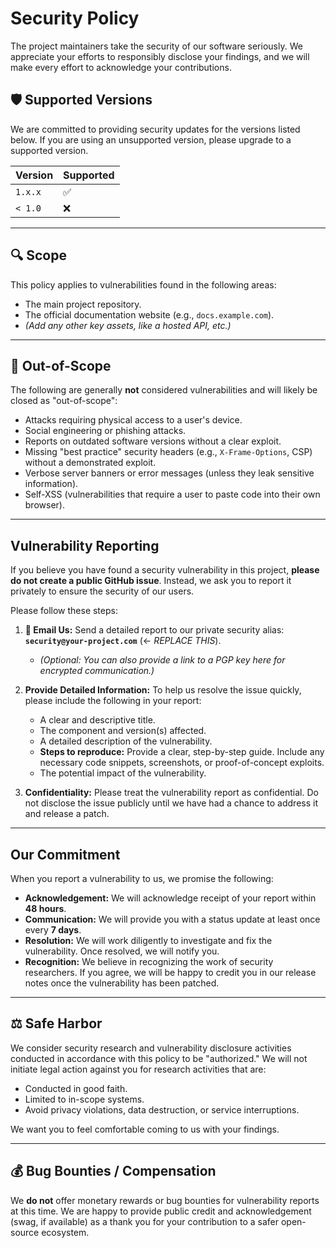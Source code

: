 # Security Policy

The project maintainers take the security of our software seriously. We appreciate your efforts to responsibly disclose your findings, and we will make every effort to acknowledge your contributions.

## 🛡️ Supported Versions

We are committed to providing security updates for the versions listed below. If you are using an unsupported version, please upgrade to a supported version.

| Version | Supported          |
| :------ | :----------------- |
| `1.x.x` | :white_check_mark: |
| `< 1.0` | :x:                |

---

## 🔍 Scope

This policy applies to vulnerabilities found in the following areas:
* The main project repository.
* The official documentation website (e.g., `docs.example.com`).
* *(Add any other key assets, like a hosted API, etc.)*

---

## 🚫 Out-of-Scope

The following are generally **not** considered vulnerabilities and will likely be closed as "out-of-scope":

* Attacks requiring physical access to a user's device.
* Social engineering or phishing attacks.
* Reports on outdated software versions without a clear exploit.
* Missing "best practice" security headers (e.g., `X-Frame-Options`, CSP) without a demonstrated exploit.
* Verbose server banners or error messages (unless they leak sensitive information).
* Self-XSS (vulnerabilities that require a user to paste code into their own browser).

---

##  Vulnerability Reporting

If you believe you have found a security vulnerability in this project, **please do not create a public GitHub issue**. Instead, we ask you to report it privately to ensure the security of our users.

Please follow these steps:

1.  **📧 Email Us:** Send a detailed report to our private security alias: **`security@your-project.com`** (<- *REPLACE THIS*).
    * *(Optional: You can also provide a link to a PGP key here for encrypted communication.)*

2.  **Provide Detailed Information:** To help us resolve the issue quickly, please include the following in your report:
    * A clear and descriptive title.
    * The component and version(s) affected.
    * A detailed description of the vulnerability.
    * **Steps to reproduce:** Provide a clear, step-by-step guide. Include any necessary code snippets, screenshots, or proof-of-concept exploits.
    * The potential impact of the vulnerability.

3.  **Confidentiality:** Please treat the vulnerability report as confidential. Do not disclose the issue publicly until we have had a chance to address it and release a patch.

---

## Our Commitment

When you report a vulnerability to us, we promise the following:

* **Acknowledgement:** We will acknowledge receipt of your report within **48 hours**.
* **Communication:** We will provide you with a status update at least once every **7 days**.
* **Resolution:** We will work diligently to investigate and fix the vulnerability. Once resolved, we will notify you.
* **Recognition:** We believe in recognizing the work of security researchers. If you agree, we will be happy to credit you in our release notes once the vulnerability has been patched.

---

## ⚖️ Safe Harbor

We consider security research and vulnerability disclosure activities conducted in accordance with this policy to be "authorized." We will not initiate legal action against you for research activities that are:

* Conducted in good faith.
* Limited to in-scope systems.
* Avoid privacy violations, data destruction, or service interruptions.

We want you to feel comfortable coming to us with your findings.

---

## 💰 Bug Bounties / Compensation

We **do not** offer monetary rewards or bug bounties for vulnerability reports at this time. We are happy to provide public credit and acknowledgement (swag, if available) as a thank you for your contribution to a safer open-source ecosystem.
